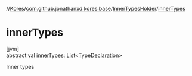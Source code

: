 //[Kores](../../../index.md)/[com.github.jonathanxd.kores.base](../index.md)/[InnerTypesHolder](index.md)/[innerTypes](inner-types.md)

# innerTypes

[jvm]\
abstract val [innerTypes](inner-types.md): [List](https://kotlinlang.org/api/latest/jvm/stdlib/kotlin.collections/-list/index.html)<[TypeDeclaration](../-type-declaration/index.md)>

Inner types

